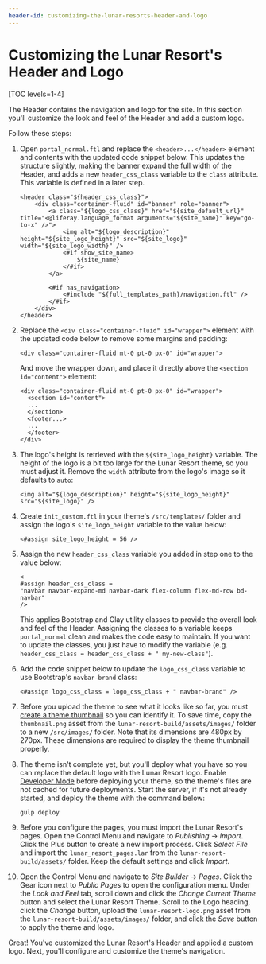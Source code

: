 ```yaml
---
header-id: customizing-the-lunar-resorts-header-and-logo
---
```


# Customizing the Lunar Resort's Header and Logo

[TOC levels=1-4]

The Header contains the navigation and logo for the site. In this section you'll 
customize the look and feel of the Header and add a custom logo. 

Follow these steps:

1.  Open `portal_normal.ftl` and replace the `<header>...</header>` element and 
    contents with the updated code snippet below. This updates the structure 
    slightly, making the banner expand the full width of the Header, and adds a 
    new `header_css_class` variable to the `class` attribute. This variable is 
    defined in a later step.
    
    ```markup
    <header class="${header_css_class}">
    	<div class="container-fluid" id="banner" role="banner">
    		<a class="${logo_css_class}" href="${site_default_url}" title="<@liferay.language_format arguments="${site_name}" key="go-to-x" />">
    			<img alt="${logo_description}" height="${site_logo_height}" src="${site_logo}" width="${site_logo_width}" />
    			<#if show_site_name>
    				${site_name}
    			</#if>
    		</a>

    		<#if has_navigation>
    			<#include "${full_templates_path}/navigation.ftl" />
    		</#if>
    	</div>
    </header>
    ```

2.  Replace the `<div class="container-fluid" id="wrapper">` element with the 
    updated code below to remove some margins and padding:
    
    ```markup
    <div class="container-fluid mt-0 pt-0 px-0" id="wrapper">
    ```
    
    And move the wrapper down, and place it directly above the 
    `<section id="content">` element:
    
    ```markup
    <div class="container-fluid mt-0 pt-0 px-0" id="wrapper">
      <section id="content">
      ...
      </section>
      <footer...>
      ...
      </footer>
    </div>
    ```

3.  The logo's height is retrieved with the `${site_logo_height}` variable. The 
    height of the logo is a bit too large for the Lunar Resort theme, so you 
    must adjust it. Remove the `width` attribute from the logo's image so it 
    defaults to `auto`:
    
    ```markup
    <img alt="${logo_description}" height="${site_logo_height}" src="${site_logo}" />
    ```
    
4.  Create `init_custom.ftl` in your theme's `/src/templates/` folder and assign 
    the logo's `site_logo_height` variable to the value below:
    
    ```
    <#assign site_logo_height = 56 />
    ```

5.  Assign the new `header_css_class` variable you added in step one to the 
    value below:

    ```markup
    <
    #assign header_css_class = 
    "navbar navbar-expand-md navbar-dark flex-column flex-md-row bd-navbar" 
    />
    ```

    This applies Bootstrap and Clay utility classes to provide the overall look 
    and feel of the Header. Assigning the classes to a variable keeps 
    `portal_normal` clean and makes the code easy to maintain. If you want to 
    update the classes, you just have to modify the variable 
    (e.g. `header_css_class = header_css_class + " my-new-class"`).

6.  Add the code snippet below to update the `logo_css_class` variable to use 
    Bootstrap's `navbar-brand` class:

    ```markup
    <#assign logo_css_class = logo_css_class + " navbar-brand" />
    ```

7.  Before you upload the theme to see what it looks like so far, you must 
    [create a theme thumbnail](/docs/7-2/frameworks/-/knowledge_base/f/creating-a-thumbnail-preview-for-your-theme) 
    so you can identify it. To save time, copy the `thumbnail.png` asset from 
    the `lunar-resort-build/assets/images/` folder to a new `/src/images/` 
    folder. Note that its dimensions are 480px by 270px. These dimensions are 
    required to display the theme thumbnail properly.

8.  The theme isn't complete yet, but you'll deploy what you have so you can 
    replace the default logo with the Lunar Resort logo. Enable [Developer Mode](/docs/7-2/frameworks/-/knowledge_base/f/using-developer-mode-with-themes) 
    before deploying your theme, so the theme's files are not cached for future 
    deployments. Start the server, if it's not already started, and deploy the 
    theme with the command below: 

    ```bash
    gulp deploy
    ```

9.  Before you configure the pages, you must import the Lunar Resort's pages. 
    Open the Control Menu and navigate to *Publishing* &rarr; *Import*. Click 
    the Plus button to create a new import process. Click *Select File* and 
    import the `lunar_resort_pages.lar` from the `lunar-resort-build/assets/` 
    folder. Keep the default settings and click *Import*.

10.  Open the Control Menu and navigate to *Site Builder* &rarr; *Pages*. Click 
     the Gear icon next to *Public Pages* to open the configuration menu. Under 
     the *Look and Feel* tab, scroll down and click the *Change Current Theme* 
     button and select the Lunar Resort Theme. Scroll to the Logo heading, click 
     the *Change* button, upload the `lunar-resort-logo.png` asset from the 
     `lunar-resort-build/assets/images/` folder, and click the *Save* button to 
     apply the theme and logo.
    
Great! You've customized the Lunar Resort's Header and applied a custom logo. 
Next, you'll configure and customize the theme's navigation. 